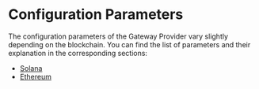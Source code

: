 # Configuration Parameters

The configuration parameters of the Gateway Provider vary slightly depending on the blockchain. You can find the list of parameters and their explanation in the corresponding sections:

* [Solana](solana-configuration.md)
* [Ethereum](ethereum-configuration.md)
